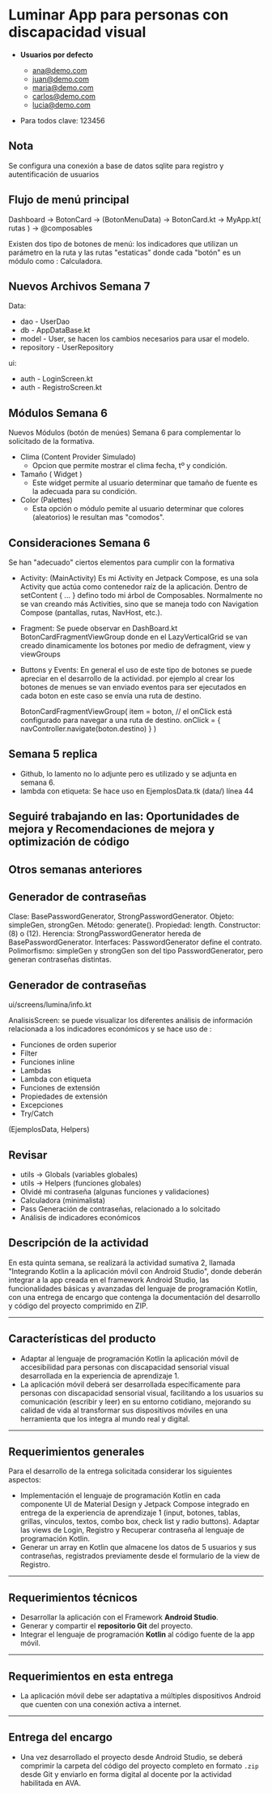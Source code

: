 # Luminar App para personas con discapacidad visual

- **Usuarios por defecto**
  - ana@demo.com
  - juan@demo.com
  - maria@demo.com
  - carlos@demo.com
  - lucia@demo.com

- Para todos clave: 123456

## Nota

Se configura una conexión a base de datos  sqlite para registro y autentificación de usuarios


## Flujo de menú principal
Dashboard -> BotonCard -> (BotonMenuData) -> BotonCard.kt -> MyApp.kt( rutas ) -> @composables
 
Existen dos tipo de botones de menú: los indicadores que utilizan un parámetro en la ruta y 
las rutas "estaticas" donde cada "botón" es un módulo como : Calculadora.


## Nuevos Archivos Semana 7

Data:

- dao - UserDao
- db - AppDataBase.kt
- model - User, se hacen los cambios necesarios para usar el modelo.
- repository - UserRepository

ui:
- auth - LoginScreen.kt
- auth - RegistroScreen.kt





## Módulos Semana 6

Nuevos Módulos (botón de menúes) Semana 6 para complementar lo solicitado de la formativa.

- Clima (Content Provider Simulado)
  - Opcion que permite mostrar el clima fecha, tº y condición.
- Tamaño ( Widget )
  - Este widget permite al usuario determinar que tamaño de fuente es la adecuada para su condición.
- Color (Palettes)
  - Esta opción o módulo pemite al usuario determinar que colores (aleatorios) le resultan mas "comodos".

## Consideraciones Semana 6

Se han "adecuado" ciertos elementos para cumplir con la formativa

- Activity: (MainActivity) Es mi Activity en Jetpack Compose, es una sola Activity que actúa como contenedor raíz de la aplicación. 
  Dentro de setContent { ... } defino todo mi árbol de Composables.
  Normalmente no se van creando más Activities, sino que se maneja todo con Navigation Compose (pantallas, rutas, NavHost, etc.).

- Fragment: Se puede observar en DashBoard.kt BotonCardFragmentViewGroup donde en el LazyVerticalGrid se van creado dinamicamente 
  los botones por medio de defragment, view y viewGroups

- Buttons y Events: En general el uso de este tipo de botones se puede apreciar en el desarrollo de la actividad.
  por ejemplo al crear los botones de menues se van enviado eventos para ser ejecutados en cada boton en este caso
  se envía una ruta de destino.

   BotonCardFragmentViewGroup(
                   item = boton,
                   // el onClick está configurado para navegar a una ruta de destino.
                   onClick = {
                          navController.navigate(boton.destino)
                        }
                    )


## Semana 5 replica

- Github, lo lamento no lo adjunte pero es utilizado y se adjunta en semana 6.
- lambda con etiqueta: Se hace uso en EjemplosData.tk (data/) línea 44

## Seguiré trabajando en las: Oportunidades de mejora y Recomendaciones de mejora y optimización de código

## Otros semanas anteriores

## Generador de contraseñas

Clase: BasePasswordGenerator, StrongPasswordGenerator.
Objeto: simpleGen, strongGen.
Método: generate().
Propiedad: length.
Constructor: (8) o (12).
Herencia: StrongPasswordGenerator hereda de BasePasswordGenerator.
Interfaces: PasswordGenerator define el contrato.
Polimorfismo: simpleGen y strongGen son del tipo PasswordGenerator, pero generan contraseñas distintas.

## Generador de contraseñas

ui/screens/lumina/info.kt

AnalisisScreen: se puede visualizar los diferentes análisis de información relacionada
a los indicadores económicos y se hace uso de :

- Funciones de orden superior
- Filter
- Funciones inline
- Lambdas
- Lambda con etiqueta
- Funciones de extensión
- Propiedades de extensión
- Excepciones
- Try/Catch

(EjemplosData, Helpers)

## Revisar 

- utils -> Globals (variables globales)
- utils -> Helpers (funciones globales)
- Olvidé mi contraseña (algunas funciones y validaciones)
- Calculadora (minimalista)
- Pass Generación de contraseñas, relacionado a lo solcitado
- Análisis de indicadores económicos

## Descripción de la actividad

En esta quinta semana, se realizará la actividad sumativa 2, llamada 
"Integrando Kotlin a la aplicación móvil con Android Studio", 
donde deberán integrar a la app creada en el framework Android Studio,
las funcionalidades básicas y avanzadas del lenguaje de programación Kotlin,
con una entrega de encargo que contenga la documentación del desarrollo y 
código del proyecto comprimido en ZIP.

---

## Características del producto

- Adaptar al lenguaje de programación Kotlin la aplicación móvil de accesibilidad
  para personas con discapacidad sensorial visual desarrollada en la experiencia de aprendizaje 1.
- La aplicación móvil deberá ser desarrollada específicamente para personas 
  con discapacidad sensorial visual, facilitando a los usuarios su comunicación 
  (escribir y leer) en su entorno cotidiano, mejorando su calidad de vida al transformar 
  sus dispositivos móviles en una herramienta que los integra al mundo real y digital.

---

## Requerimientos generales

Para el desarrollo de la entrega solicitada considerar los siguientes aspectos:

- Implementación el lenguaje de programación Kotlin en cada componente UI de Material
  Design y Jetpack Compose integrado en entrega de la experiencia de aprendizaje 1
  (input, botones, tablas, grillas, vínculos, textos, combo box, check list y radio buttons).
  Adaptar las views de Login, Registro y Recuperar contraseña al lenguaje de programación Kotlin.
- Generar un array en Kotlin que almacene los datos de 5 usuarios y sus contraseñas, 
  registrados previamente desde el formulario de la view de Registro.

---

## Requerimientos técnicos

- Desarrollar la aplicación con el Framework **Android Studio**.
- Generar y compartir el **repositorio Git** del proyecto.
- Integrar el lenguaje de programación **Kotlin** al código fuente de la app móvil.

---

## Requerimientos en esta entrega

- La aplicación móvil debe ser adaptativa a múltiples dispositivos Android que cuenten con una conexión activa a internet.

---

## Entrega del encargo

- Una vez desarrollado el proyecto desde Android Studio, se deberá comprimir la carpeta del código del proyecto completo en formato `.zip` desde Git y enviarlo en forma digital al docente por la actividad habilitada en AVA.
